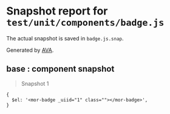 # Snapshot report for `test/unit/components/badge.js`

The actual snapshot is saved in `badge.js.snap`.

Generated by [AVA](https://ava.li).

## base : component snapshot

> Snapshot 1

    {
      $el: '<mor-badge _uiid="1" class=""></mor-badge>',
    }

